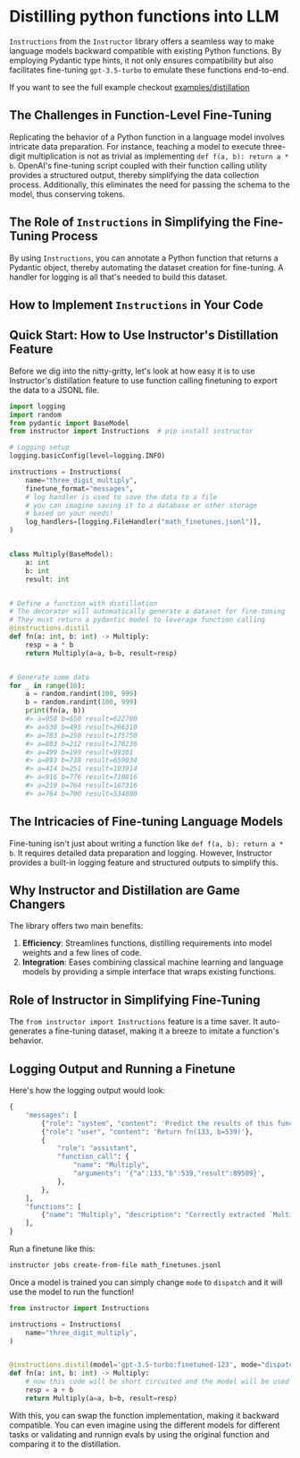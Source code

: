 # Distilling python functions into LLM

`Instructions` from the `Instructor` library offers a seamless way to make language models backward compatible with existing Python functions. By employing Pydantic type hints, it not only ensures compatibility but also facilitates fine-tuning `gpt-3.5-turbo` to emulate these functions end-to-end.

If you want to see the full example checkout [examples/distillation](https://github.com/jxnl/instructor/tree/main/examples/distilations)

## The Challenges in Function-Level Fine-Tuning

Replicating the behavior of a Python function in a language model involves intricate data preparation. For instance, teaching a model to execute three-digit multiplication is not as trivial as implementing `def f(a, b): return a * b`. OpenAI's fine-tuning script coupled with their function calling utility provides a structured output, thereby simplifying the data collection process. Additionally, this eliminates the need for passing the schema to the model, thus conserving tokens.

## The Role of `Instructions` in Simplifying the Fine-Tuning Process

By using `Instructions`, you can annotate a Python function that returns a Pydantic object, thereby automating the dataset creation for fine-tuning. A handler for logging is all that's needed to build this dataset.

## How to Implement `Instructions` in Your Code

## Quick Start: How to Use Instructor's Distillation Feature

Before we dig into the nitty-gritty, let's look at how easy it is to use Instructor's distillation feature to use function calling finetuning to export the data to a JSONL file.

```python
import logging
import random
from pydantic import BaseModel
from instructor import Instructions  # pip install instructor

# Logging setup
logging.basicConfig(level=logging.INFO)

instructions = Instructions(
    name="three_digit_multiply",
    finetune_format="messages",
    # log handler is used to save the data to a file
    # you can imagine saving it to a database or other storage
    # based on your needs!
    log_handlers=[logging.FileHandler("math_finetunes.jsonl")],
)


class Multiply(BaseModel):
    a: int
    b: int
    result: int


# Define a function with distillation
# The decorator will automatically generate a dataset for fine-tuning
# They must return a pydantic model to leverage function calling
@instructions.distil
def fn(a: int, b: int) -> Multiply:
    resp = a * b
    return Multiply(a=a, b=b, result=resp)


# Generate some data
for _ in range(10):
    a = random.randint(100, 999)
    b = random.randint(100, 999)
    print(fn(a, b))
    #> a=958 b=650 result=622700
    #> a=538 b=495 result=266310
    #> a=703 b=250 result=175750
    #> a=803 b=212 result=170236
    #> a=499 b=199 result=99301
    #> a=893 b=738 result=659034
    #> a=414 b=251 result=103914
    #> a=916 b=776 result=710816
    #> a=219 b=764 result=167316
    #> a=764 b=700 result=534800
```

## The Intricacies of Fine-tuning Language Models

Fine-tuning isn't just about writing a function like `def f(a, b): return a * b`. It requires detailed data preparation and logging. However, Instructor provides a built-in logging feature and structured outputs to simplify this.

## Why Instructor and Distillation are Game Changers

The library offers two main benefits:

1. **Efficiency**: Streamlines functions, distilling requirements into model weights and a few lines of code.
2. **Integration**: Eases combining classical machine learning and language models by providing a simple interface that wraps existing functions.

## Role of Instructor in Simplifying Fine-Tuning

The `from instructor import Instructions` feature is a time saver. It auto-generates a fine-tuning dataset, making it a breeze to imitate a function's behavior.

## Logging Output and Running a Finetune

Here's how the logging output would look:

```python
{
    "messages": [
        {"role": "system", "content": 'Predict the results of this function: ...'},
        {"role": "user", "content": 'Return fn(133, b=539)'},
        {
            "role": "assistant",
            "function_call": {
                "name": "Multiply",
                "arguments": '{"a":133,"b":539,"result":89509}',
            },
        },
    ],
    "functions": [
        {"name": "Multiply", "description": "Correctly extracted `Multiply`..."}
    ],
}
```

Run a finetune like this:

```bash
instructor jobs create-from-file math_finetunes.jsonl
```

Once a model is trained you can simply change `mode` to `dispatch` and it will use the model to run the function!

```python
from instructor import Instructions

instructions = Instructions(
    name="three_digit_multiply",
)


@instructions.distil(model='gpt-3.5-turbo:finetuned-123', mode="dispatch")
def fn(a: int, b: int) -> Multiply:
    # now this code will be short circuited and the model will be used instead.
    resp = a + b
    return Multiply(a=a, b=b, result=resp)
```

With this, you can swap the function implementation, making it backward compatible. You can even imagine using the different models for different tasks or validating and runnign evals by using the original function and comparing it to the distillation.
